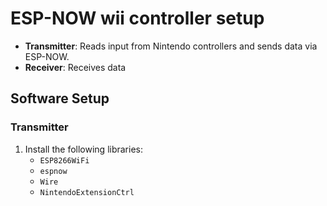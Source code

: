 # ESP-NOW wii controller setup

- **Transmitter**: Reads input from Nintendo controllers and sends data via ESP-NOW.
- **Receiver**: Receives data

## Software Setup

### Transmitter

1. Install the following libraries:
   - `ESP8266WiFi`
   - `espnow`
   - `Wire`
   - `NintendoExtensionCtrl`